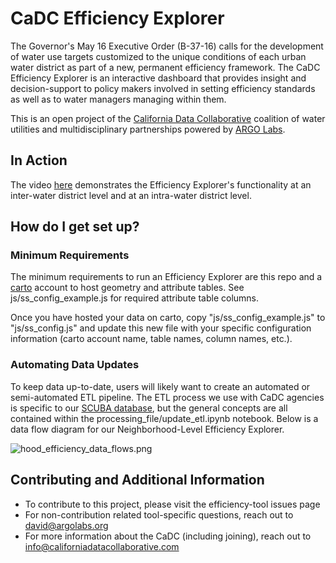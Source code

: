 # CaDC Efficiency Explorer

The Governor's May 16 Executive Order (B-37-16) calls for the development of water use targets customized to the unique conditions of each urban water district as part of a new, permanent efficiency framework. The CaDC Efficiency Explorer is an interactive dashboard that provides insight and decision-support to policy makers involved in setting efficiency standards as well as to water managers managing within them.

This is an open project of the [California Data Collaborative](http://californiadatacollaborative.com/) coalition of water utilities and multidisciplinary partnerships powered by [ARGO Labs](http://www.argolabs.org/).

## In Action
The video [here](http://californiadatacollaborative.com/statewide-efficiency) demonstrates the Efficiency Explorer's functionality at an inter-water district level and at an intra-water district level.

## How do I get set up?
### Minimum Requirements
The minimum requirements to run an Efficiency Explorer are this repo and a [carto](carto.com) account to host geometry and attribute tables. See js/ss_config_example.js for required attribute table columns.

Once you have hosted your data on carto, copy "js/ss_config_example.js" to "js/ss_config.js" and update this new file with your specific configuration information (carto account name, table names, column names, etc.).

### Automating Data Updates
To keep data up-to-date, users will likely want to create an automated or semi-automated ETL pipeline. The ETL process we use with CaDC agencies is specific to our [SCUBA database](https://github.com/California-Data-Collaborative/scuba-schema), but the general concepts are all contained within the processing_file/update_etl.ipynb notebook. Below is a data flow diagram for our Neighborhood-Level Efficiency Explorer.

![hood_efficiency_data_flows.png](processing_files/hood_efficiency_data_flows.png)

## Contributing and Additional Information
* To contribute to this project, please visit the efficiency-tool issues page
* For non-contribution related tool-specific questions, reach out to david@argolabs.org
* For more information about the CaDC (including joining), reach out to info@californiadatacollaborative.com
